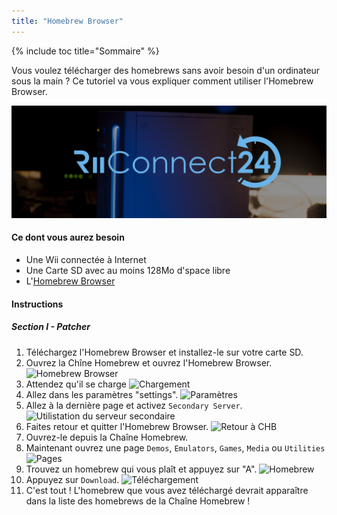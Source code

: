 ```yaml
---
title: "Homebrew Browser"
---
```


{% include toc title="Sommaire" %}

Vous voulez télécharger des homebrews sans avoir besoin d'un ordinateur sous la main ? Ce tutoriel va vous expliquer comment utiliser l'Homebrew Browser.

![RiiConnect24 Logo](/images/WiiRC24Logo.jpg)

#### Ce dont vous aurez besoin

* Une Wii connectée à Internet
* Une Carte SD avec au moins 128Mo d'space libre
* L'[Homebrew Browser](/assets/files/homebrew_browser_v0.3.9e.zip)

#### Instructions

##### Section I - Patcher

1. Téléchargez l'Homebrew Browser et installez-le sur votre carte SD.
2. Ouvrez la Chîne Homebrew et ouvrez l'Homebrew Browser.
![Homebrew Browser](/images/HomebrewBrowser/1.jpg)
3. Attendez qu'il se charge
![Chargement](/images/HomebrewBrowser/2.jpg)
4. Allez dans les paramètres "settings".
![Paramètres](/images/HomebrewBrowser/3.jpg)
5. Allez à la dernière page et activez `Secondary Server`.
![Utilistation du serveur secondaire](/images/HomebrewBrowser/4.jpg)
6. Faites retour et quitter l'Homebrew Browser.
![Retour à CHB](/images/HomebrewBrowser/5.jpg)
7. Ouvrez-le depuis la Chaîne Homebrew.
8. Maintenant ouvrez une page `Demos`, `Emulators`, `Games`, `Media` ou `Utilities`
![Pages](/images/HomebrewBrowser/6.jpg)
9. Trouvez un homebrew qui vous plaît et appuyez sur "A".
![Homebrew](/images/HomebrewBrowser/7.jpg)
10. Appuyez sur `Download`.
![Téléchargement](/images/HomebrewBrowser/8.jpg)
11. C'est tout ! L'homebrew que vous avez téléchargé devrait apparaître dans la liste des homebrews de la Chaîne Homebrew !
